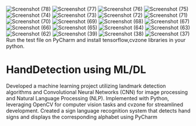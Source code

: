 ![Screenshot (78)](https://github.com/stcodes01/SignAsto/assets/150412365/9831f5b9-4469-48db-a3c8-b1f538391f1d)
![Screenshot (77)](https://github.com/stcodes01/SignAsto/assets/150412365/1ef5fffd-bede-4e87-9e0a-68f395be261a)
![Screenshot (76)](https://github.com/stcodes01/SignAsto/assets/150412365/77e54ae0-ee29-4e3f-9873-e8b400f1045f)
![Screenshot (75)](https://github.com/stcodes01/SignAsto/assets/150412365/fc0bfb59-f54e-4bf2-ae45-409ff9720cae)
![Screenshot (74)](https://github.com/stcodes01/SignAsto/assets/150412365/ce96a862-ea44-431a-828b-524d8115f709)
![Screenshot (73)](https://github.com/stcodes01/SignAsto/assets/150412365/59ded37c-8de2-4dbb-9605-87b8d103fffe)
![Screenshot (72)](https://github.com/stcodes01/SignAsto/assets/150412365/acd7d0fb-8d3c-4f67-9caa-bab94af9c697)
![Screenshot (71)](https://github.com/stcodes01/SignAsto/assets/150412365/24e5ee1a-ed05-40cc-84ba-08a22add9cdc)
![Screenshot (70)](https://github.com/stcodes01/SignAsto/assets/150412365/35004c83-833a-4240-9b69-fe25631c5395)
![Screenshot (69)](https://github.com/stcodes01/SignAsto/assets/150412365/f3cc02d8-5643-4549-a5d2-5d49142288ab)
![Screenshot (68)](https://github.com/stcodes01/SignAsto/assets/150412365/72c53e04-801d-4ddd-8d48-e7349fb2c444)
![Screenshot (67)](https://github.com/stcodes01/SignAsto/assets/150412365/c6fab25b-3901-4f91-b23d-f0f220c598c8)
![Screenshot (66)](https://github.com/stcodes01/SignAsto/assets/150412365/9a3a3129-e205-4c46-93e3-ab8f86829b69)
![Screenshot (65)](https://github.com/stcodes01/SignAsto/assets/150412365/ae9cae15-740d-4980-8f17-090ff6d26a67)
![Screenshot (64)](https://github.com/stcodes01/SignAsto/assets/150412365/d79f8188-e992-4a32-996f-ed53934cc688)
![Screenshot (63)](https://github.com/stcodes01/SignAsto/assets/150412365/d7644302-8d97-4433-a98d-8e4db2a9f064)
![Screenshot (62)](https://github.com/stcodes01/SignAsto/assets/150412365/378b7be8-7912-423d-8a1f-17749a78296a)
![Screenshot (39)](https://github.com/stcodes01/SignAsto/assets/150412365/babfa93d-f039-400c-8cc1-9fc193e67d88)
![Screenshot (38)](https://github.com/stcodes01/SignAsto/assets/150412365/457e325a-a54e-4093-8298-5c3f0bdb5e7e)
![Screenshot (37)](https://github.com/stcodes01/SignAsto/assets/150412365/c5afa5f1-71dd-4002-bf22-3ed6bc5b8331)
Run the test file on PyCharm and install tensorflow,cvzone libraries in your python.
# HandDetection using ML/DL
Developed a machine learning project utilizing landmark detection algorithms and Convolutional Neural Networks (CNN) for image processing and Natural Language Processing (NLP).
Implemented with Python, leveraging OpenCV for computer vision tasks and cvzone for streamlined development.
Created a sign language recognition system that detects hand signs and displays the corresponding alphabet using PyCharm 
